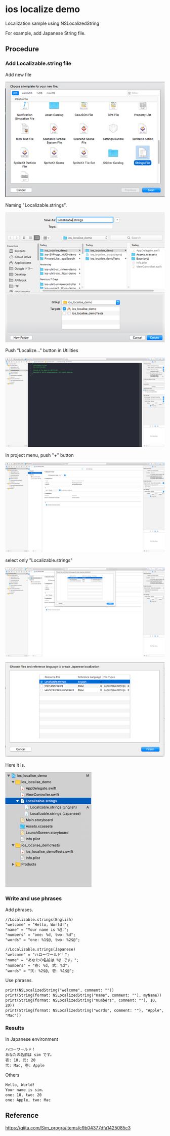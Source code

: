 # ios localize demo
Localization sample using NSLocalizedString

For example, add Japanese String file.

## Procedure
### Add Localizable.string file
Add new file

![](https://github.com/sahara-ooga/ios_localize_demo/raw/image/images/スクリーンショット%202017-11-01%2013.20.22.png)

Naming "Localizable.strings".

![](https://github.com/sahara-ooga/ios_localize_demo/raw/image/images/スクリーンショット%202017-11-01%2013.20.59.png)

Push "Localize..." button in Utilities

![](https://github.com/sahara-ooga/ios_localize_demo/raw/image/images/スクリーンショット%202017-11-01%2013.21.31.png)

In project menu, push "+" button

![](https://github.com/sahara-ooga/ios_localize_demo/raw/image/images/スクリーンショット%202017-11-01%2013.22.31.png)

select only "Localizable.strings"

![](https://github.com/sahara-ooga/ios_localize_demo/raw/image/images/スクリーンショット%202017-11-01%2013.23.02.png)

![](https://github.com/sahara-ooga/ios_localize_demo/raw/image/images/スクリーンショット%202017-11-01%2013.23.10.png)

Here it is.

![](https://github.com/sahara-ooga/ios_localize_demo/raw/image/images/スクリーンショット%202017-11-01%2013.23.36.png)

### Write and use phrases
Add phrases.

```
//Localizable.strings(English)
"welcome" = "Hello, World!";
"name" = "Your name is %@.";
"numbers" = "one: %d, two: %d";
"words" = "one: %1$@, two: %2$@";
```

```
//Localizable.strings(Japanese)
"welcome" = "ハローワールド！";
"name" = "あなたの名前は %@ です。";
"numbers" = "壱: %d, 弐: %d";
"words" = "弐: %2$@, 壱: %1$@";
```

Use phrases.

```
print(NSLocalizedString("welcome", comment: ""))
print(String(format: NSLocalizedString("name", comment: ""), myName))
print(String(format: NSLocalizedString("numbers", comment: ""), 10, 20))
print(String(format: NSLocalizedString("words", comment: ""), "Apple", "Mac"))
```

### Results
In Japanese environment

```
ハローワールド！
あなたの名前は sim です。
壱: 10, 弐: 20
弐: Mac, 壱: Apple
```
         
Others

```
Hello, World!
Your name is sim.
one: 10, two: 20
one: Apple, two: Mac
```

## Reference
https://qiita.com/Sim_progra/items/c9b04377dfa1425085c3